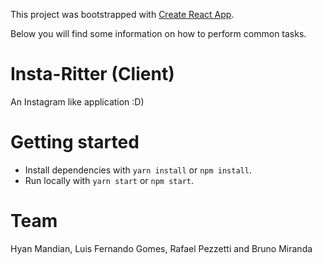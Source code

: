 This project was bootstrapped with [Create React App](https://github.com/facebookincubator/create-react-app).

Below you will find some information on how to perform common tasks.<br>
# Insta-Ritter (Client)

An Instagram like application :D)

# Getting started

- Install dependencies with `yarn install` or `npm install`.
- Run locally with `yarn start` or `npm start`.

# Team

Hyan Mandian, Luis Fernando Gomes, Rafael Pezzetti and Bruno Miranda
